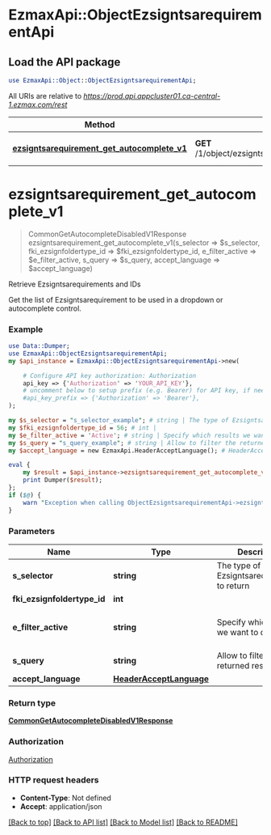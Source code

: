 # EzmaxApi::ObjectEzsigntsarequirementApi

## Load the API package
```perl
use EzmaxApi::Object::ObjectEzsigntsarequirementApi;
```

All URIs are relative to *https://prod.api.appcluster01.ca-central-1.ezmax.com/rest*

Method | HTTP request | Description
------------- | ------------- | -------------
[**ezsigntsarequirement_get_autocomplete_v1**](ObjectEzsigntsarequirementApi.md#ezsigntsarequirement_get_autocomplete_v1) | **GET** /1/object/ezsigntsarequirement/getAutocomplete/{sSelector} | Retrieve Ezsigntsarequirements and IDs


# **ezsigntsarequirement_get_autocomplete_v1**
> CommonGetAutocompleteDisabledV1Response ezsigntsarequirement_get_autocomplete_v1(s_selector => $s_selector, fki_ezsignfoldertype_id => $fki_ezsignfoldertype_id, e_filter_active => $e_filter_active, s_query => $s_query, accept_language => $accept_language)

Retrieve Ezsigntsarequirements and IDs

Get the list of Ezsigntsarequirement to be used in a dropdown or autocomplete control.

### Example
```perl
use Data::Dumper;
use EzmaxApi::ObjectEzsigntsarequirementApi;
my $api_instance = EzmaxApi::ObjectEzsigntsarequirementApi->new(

    # Configure API key authorization: Authorization
    api_key => {'Authorization' => 'YOUR_API_KEY'},
    # uncomment below to setup prefix (e.g. Bearer) for API key, if needed
    #api_key_prefix => {'Authorization' => 'Bearer'},
);

my $s_selector = "s_selector_example"; # string | The type of Ezsigntsarequirements to return
my $fki_ezsignfoldertype_id = 56; # int | 
my $e_filter_active = 'Active'; # string | Specify which results we want to display.
my $s_query = "s_query_example"; # string | Allow to filter the returned results
my $accept_language = new EzmaxApi.HeaderAcceptLanguage(); # HeaderAcceptLanguage | 

eval {
    my $result = $api_instance->ezsigntsarequirement_get_autocomplete_v1(s_selector => $s_selector, fki_ezsignfoldertype_id => $fki_ezsignfoldertype_id, e_filter_active => $e_filter_active, s_query => $s_query, accept_language => $accept_language);
    print Dumper($result);
};
if ($@) {
    warn "Exception when calling ObjectEzsigntsarequirementApi->ezsigntsarequirement_get_autocomplete_v1: $@\n";
}
```

### Parameters

Name | Type | Description  | Notes
------------- | ------------- | ------------- | -------------
 **s_selector** | **string**| The type of Ezsigntsarequirements to return | 
 **fki_ezsignfoldertype_id** | **int**|  | [optional] 
 **e_filter_active** | **string**| Specify which results we want to display. | [optional] [default to &#39;Active&#39;]
 **s_query** | **string**| Allow to filter the returned results | [optional] 
 **accept_language** | [**HeaderAcceptLanguage**](.md)|  | [optional] 

### Return type

[**CommonGetAutocompleteDisabledV1Response**](CommonGetAutocompleteDisabledV1Response.md)

### Authorization

[Authorization](../README.md#Authorization)

### HTTP request headers

 - **Content-Type**: Not defined
 - **Accept**: application/json

[[Back to top]](#) [[Back to API list]](../README.md#documentation-for-api-endpoints) [[Back to Model list]](../README.md#documentation-for-models) [[Back to README]](../README.md)

